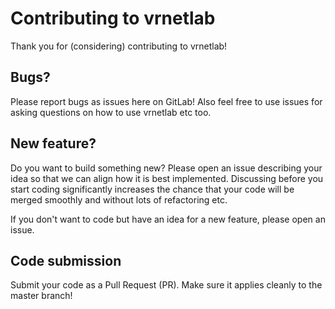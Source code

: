 # Contributing to vrnetlab

Thank you for (considering) contributing to vrnetlab!

## Bugs?
Please report bugs as issues here on GitLab! Also feel free to use issues for asking questions on how to use vrnetlab etc too.

## New feature?
Do you want to build something new? Please open an issue describing your idea so that we can align how it is best implemented. Discussing before you start coding significantly increases the chance that your code will be merged smoothly and without lots of refactoring etc.

If you don't want to code but have an idea for a new feature, please open an issue.

## Code submission
Submit your code as a Pull Request (PR). Make sure it applies cleanly to the master branch!
